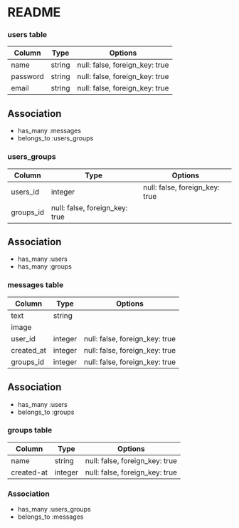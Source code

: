 # README

### users table
|Column|Type|Options|
|------|----|-------|
|name|string|null: false, foreign_key: true|
|password|string|null: false, foreign_key: true|
|email|string|null: false, foreign_key: true|

## Association
- has_many :messages
- belongs_to :users_groups



### users_groups
|Column|Type|Options|
|------|----|-------|
|users_id|integer|null: false, foreign_key: true|
|groups_id|null: false, foreign_key: true|

## Association
- has_many :users
- has_many :groups




### messages table
|Column|Type|Options|
|------|----|-------|
|text|string|
|image|
|user_id|integer|null: false, foreign_key: true|
|created_at|integer|null: false, foreign_key: true|
|groups_id|integer|null: false, foreign_key: true|

## Association
- has_many :users
- belongs_to :groups




### groups table
|Column|Type|Options|
|------|----|-------|
|name|string|null: false, foreign_key: true|
|created-at|integer|null: false, foreign_key: true|

### Association
- has_many :users_groups
- belongs_to :messages